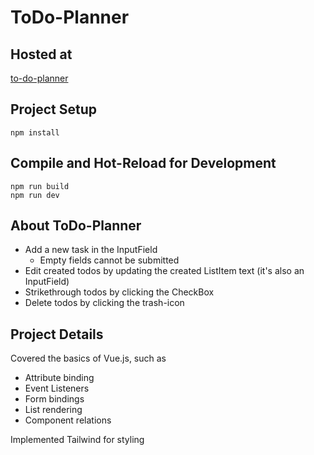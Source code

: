 # ToDo-Planner

## Hosted at

[to-do-planner](https://to-do-planner.vercel.app/)

## Project Setup


    npm install 


## Compile and Hot-Reload for Development


    npm run build
    npm run dev

## About ToDo-Planner

 - Add a new task in the InputField
     - Empty fields cannot be submitted
 - Edit created todos by updating the created ListItem text (it's also an InputField)
 - Strikethrough todos by clicking the CheckBox
 - Delete todos by clicking the trash-icon

## Project Details

Covered the basics of Vue.js, such as

- Attribute binding
- Event Listeners
- Form bindings
- List rendering
- Component relations

Implemented Tailwind for styling


